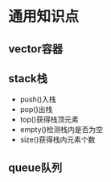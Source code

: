 # 通用知识点
## vector容器
## stack栈
* push()入栈
* pop()出栈
* top()获得栈顶元素
* empty()检测栈内是否为空
* size()获得栈内元素个数
## queue队列
